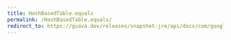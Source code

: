```yaml
---
title: HashBasedTable.equals
permalink: /HashBasedTable.equals/
redirect_to: https://guava.dev/releases/snapshot-jre/api/docs/com/google/common/collect/HashBasedTable.html#equals-java.lang.Object-
---
```

